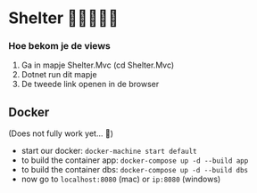 # Shelter 🐶🐱🐹🐰🦄

### Hoe bekom je de views

1. Ga in mapje Shelter.Mvc (cd Shelter.Mvc)
2. Dotnet run dit mapje
3. De tweede link openen in de browser

## Docker

(Does not fully work yet... 😤)

- start our docker: `docker-machine start default`<br>
- to build the container app: `docker-compose up -d --build app`<br>
- to build the container dbs: `docker-compose up -d --build dbs`<br>
- now go to `localhost:8080` (mac) or `ip:8080` (windows)<br>
